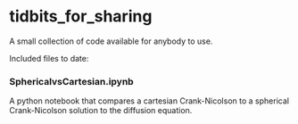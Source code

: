 # tidbits_for_sharing
A small collection of code available for anybody to use.

Included files to date:

### SphericalvsCartesian.ipynb
A python notebook that compares a cartesian Crank-Nicolson to a spherical Crank-Nicolson solution to the diffusion equation.
